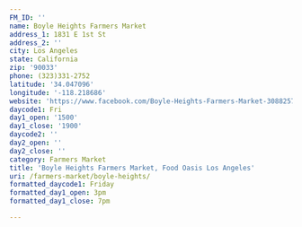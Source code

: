 ```yaml
---
FM_ID: ''
name: Boyle Heights Farmers Market
address_1: 1831 E 1st St
address_2: ''
city: Los Angeles
state: California
zip: '90033'
phone: (323)331-2752
latitude: '34.047096'
longitude: '-118.218686'
website: 'https://www.facebook.com/Boyle-Heights-Farmers-Market-308825742488228/'
daycode1: Fri
day1_open: '1500'
day1_close: '1900'
daycode2: ''
day2_open: ''
day2_close: ''
category: Farmers Market
title: 'Boyle Heights Farmers Market, Food Oasis Los Angeles'
uri: /farmers-market/boyle-heights/
formatted_daycode1: Friday
formatted_day1_open: 3pm
formatted_day1_close: 7pm

---
```

